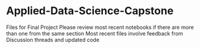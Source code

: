 # Applied-Data-Science-Capstone
Files for Final Project
Please review most recent notebooks if there are more than one from the same section
Most recent files involve feedback from Discussion threads and updated code
